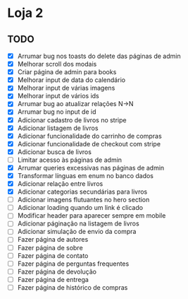# Loja 2

## TODO

-   [x] Arrumar bug nos toasts do delete das páginas de admin
-   [x] Melhorar scroll dos modais
-   [x] Criar página de admin para books
-   [x] Melhorar input de data do calendário
-   [x] Melhorar input de várias imagens
-   [x] Melhorar input de vários ids
-   [x] Arrumar bug ao atualizar relações N->N
-   [x] Arrumar bug no input de id
-   [x] Adicionar cadastro de livros no stripe
-   [x] Adicionar listagem de livros
-   [x] Adicionar funcionalidade do carrinho de compras
-   [x] Adicionar funcionalidade de checkout com stripe
-   [x] Adicionar busca de livros
-   [ ] Limitar acesso às páginas de admin
-   [x] Arrumar queries excessivas nas páginas de admin
-   [x] Transformar línguas em enum no banco dados
-   [x] Adicionar relação entre lívros
-   [x] Adicionar categorias secundárias para livros
-   [ ] Adicionar imagens flutuantes no hero section
-   [ ] Adicionar loading quando um link é clicado
-   [ ] Modificar header para aparecer sempre em mobile
-   [ ] Adicionar páginação na listagem de livros
-   [ ] Adicionar simulação de envio da compra
-   [ ] Fazer página de autores
-   [ ] Fazer página de sobre
-   [ ] Fazer página de contato
-   [ ] Fazer página de perguntas frequentes
-   [ ] Fazer página de devolução
-   [ ] Fazer página de entrega
-   [ ] Fazer página de histórico de compras
